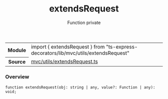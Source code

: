 <header class="symbol-info-header">    <h1 id="extendsrequest">extendsRequest</h1>    <label class="symbol-info-type-label function">Function</label>    <label class="api-type-label private">private</label>  </header>
<section class="symbol-info">      <table class="is-full-width">        <tbody>        <tr>          <th>Module</th>          <td>            <div class="lang-typescript">                <span class="token keyword">import</span> { extendsRequest }                 <span class="token keyword">from</span>                 <span class="token string">"ts-express-decorators/lib/mvc/utils/extendsRequest"</span>                            </div>          </td>        </tr>        <tr>          <th>Source</th>          <td>            <a href="https://romakita.github.io/ts-express-decorators/#//blob/v2.15.0/src/mvc/utils/extendsRequest.ts#L0-L0">                mvc/utils/extendsRequest.ts            </a>        </td>        </tr>                </tbody>      </table>    </section>

### Overview

<pre><code class="typescript-lang">function <span class="token function">extendsRequest</span><span class="token punctuation">(</span>obj<span class="token punctuation">:</span> <span class="token keyword">string</span> | <span class="token keyword">any</span><span class="token punctuation">,</span> value?<span class="token punctuation">:</span> Function | <span class="token keyword">any</span><span class="token punctuation">)</span><span class="token punctuation">:</span> <span class="token keyword">void</span><span class="token punctuation">;</span></code></pre>
